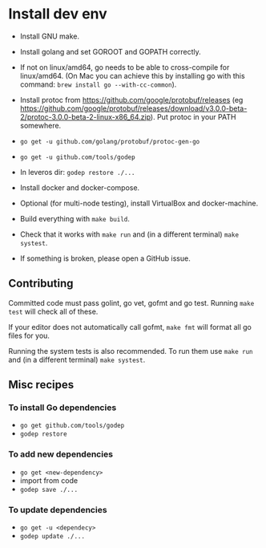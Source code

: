 
Install dev env
===============

* Install GNU make.
* Install golang and set GOROOT and GOPATH correctly.
* If not on linux/amd64, go needs to be able to cross-compile for linux/amd64.
    (On Mac you can achieve this by installing go with this command:
    `brew install go --with-cc-common`).
* Install protoc from https://github.com/google/protobuf/releases (eg https://github.com/google/protobuf/releases/download/v3.0.0-beta-2/protoc-3.0.0-beta-2-linux-x86_64.zip). Put protoc in your PATH somewhere.
* `go get -u github.com/golang/protobuf/protoc-gen-go`
* `go get -u github.com/tools/godep`
* In leveros dir: `godep restore ./...`
* Install docker and docker-compose.
* Optional (for multi-node testing), install VirtualBox and docker-machine.
* Build everything with `make build`.

* Check that it works with `make run` and (in a different terminal)
    `make systest`.
* If something is broken, please open a GitHub issue.

Contributing
------------

Committed code must pass golint, go vet, gofmt and go test. Running `make test`
will check all of these.

If your editor does not automatically call gofmt, `make fmt` will format all go
files for you.

Running the system tests is also recommended. To run them use `make run` and
(in a different terminal) `make systest`.

Misc recipes
------------

### To install Go dependencies

* `go get github.com/tools/godep`
* `godep restore`

### To add new dependencies

* `go get <new-dependency>`
* import from code
* `godep save ./...`

### To update dependencies

* `go get -u <dependecy>`
* `godep update ./...`
